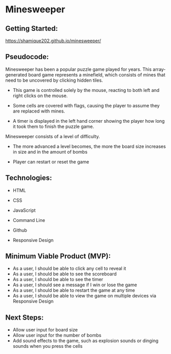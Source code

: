 # Minesweeper


## Getting Started: 

https://shamique202.github.io/minesweeper/

## Pseudocode:
Minesweeper has been a popular puzzle game played for years. This array-generated board game represents a minefield, which consists of mines that need to be uncovered by clicking hidden tiles. 

- This game is controlled solely by the mouse, reacting to both left and right clicks on the mouse. 

-   Some cells are covered with flags, causing the player to assume they are replaced with mines. 

-  A timer is displayed in the left hand corner showing the player how long it took them to finish the puzzle game. 

Minesweeper consists of a level of difficulty. 

-  The more advanced a level becomes, the more the board size increases in size and in the amount of bombs

- Player can restart or reset the game

## Technologies:
- HTML 

- CSS 

- JavaScript

- Command Line

- Github 

- Responsive Design 

## Minimum Viable Product (MVP):
-   As a user, I should be able to click any cell to reveal it
-  As a user, I should be able to see the scoreboard
- As a user, I should be able to see the timer
-  As a user, I should see a message if I win or lose the game 
-  As a user, I should be able to restart the game at any time 
-  As a user, I should be able to view the game on multiple devices via Responsive Design

## Next Steps: 
-  Allow user input for board size
-  Allow user input for the number of bombs 
-  Add sound effects to the game, such as explosion sounds or dinging sounds when you press the cells


